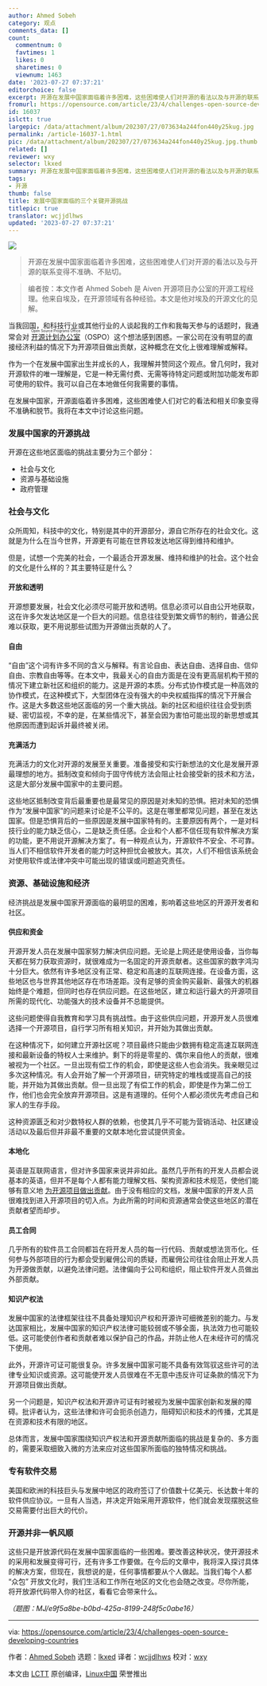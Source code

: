 ```yaml
---
author: Ahmed Sobeh
category: 观点
comments_data: []
count:
  commentnum: 0
  favtimes: 1
  likes: 0
  sharetimes: 0
  viewnum: 1463
date: '2023-07-27 07:37:21'
editorchoice: false
excerpt: 开源在发展中国家面临着许多困难，这些困难使人们对开源的看法以及与开源的联系变得不准确、不贴切。
fromurl: https://opensource.com/article/23/4/challenges-open-source-developing-countries
id: 16037
islctt: true
largepic: /data/attachment/album/202307/27/073634a244fon440y25kug.jpg
permalink: /article-16037-1.html
pic: /data/attachment/album/202307/27/073634a244fon440y25kug.jpg.thumb.jpg
related: []
reviewer: wxy
selector: lkxed
summary: 开源在发展中国家面临着许多困难，这些困难使人们对开源的看法以及与开源的联系变得不准确、不贴切。
tags:
- 开源
thumb: false
title: 发展中国家面临的三个关键开源挑战
titlepic: true
translator: wcjjdlhws
updated: '2023-07-27 07:37:21'
---
```


![](/data/attachment/album/202307/27/073634a244fon440y25kug.jpg)



> 
> 开源在发展中国家面临着许多困难，这些困难使人们对开源的看法以及与开源的联系变得不准确、不贴切。
> 
> 
> 



> 
> 编者按：本文作者 Ahmed Sobeh 是 Aiven 开源项目办公室的开源工程经理。他来自埃及，在开源领域有各种经验。本文是他对埃及的开源文化的见解。
> 
> 
> 


当我回国，和科技行业或其他行业的人谈起我的工作和我每天参与的话题时，我通常会对 <ruby> <a href="https://opensource.com/article/20/5/open-source-program-office">  开源计划办公室 </a> <rt>  Open Source Programs Office </rt></ruby>（OSPO）这个想法感到困惑。一家公司在没有明显的直接经济利益的情况下为开源项目做出贡献，这种概念在文化上很难理解或解释。


作为一个在发展中国家出生并成长的人，我理解并赞同这个观点。曾几何时，我对开源软件的唯一理解是，它是一种无需付费、无需等待特定问题或附加功能发布即可使用的软件。我可以自己在本地做任何我需要的事情。


在发展中国家，开源面临着许多困难，这些困难使人们对它的看法和相关印象变得不准确和脱节。我将在本文中讨论这些问题。


### 发展中国家的开源挑战


开源在这些地区面临的挑战主要分为三个部分：


* 社会与文化
* 资源与基础设施
* 政府管理


### 社会与文化


众所周知，科技中的文化，特别是其中的开源部分，源自它所存在的社会文化。这就是为什么在当今世界，开源更有可能在世界较发达地区得到维持和维护。


但是，试想一个完美的社会，一个最适合开源发展、维持和维护的社会。这个社会的文化是什么样的？其主要特征是什么？


#### 开放和透明


开源想要发展，社会文化必须尽可能开放和透明。信息必须可以自由公开地获取，这在许多欠发达地区是一个巨大的问题。信息往往受到繁文缛节的制约，普通公民难以获取，更不用说那些试图为开源做出贡献的人了。


#### 自由


“自由”这个词有许多不同的含义与解释。有言论自由、表达自由、选择自由、信仰自由、宗教自由等等。在本文中，我最关心的自由方面是在没有更高层机构干预的情况下建立新社区和组织的能力。这是开源的本质。分布式协作模式是一种高效的协作模式，在这种模式下，大型团体在没有强大的中央权威指挥的情况下开展合作。这是大多数这些地区面临的另一个重大挑战。新的社区和组织往往会受到质疑、密切监视，不幸的是，在某些情况下，甚至会因为害怕可能出现的新思想或其他原因而遭到起诉并最终被关闭。


#### 充满活力


充满活力的文化对开源的发展至关重要。准备接受和实行新想法的文化是发展开源最理想的地方。抵制改变和倾向于固守传统方法会阻止社会接受新的技术和方法，这是大部分发展中国家中的主要问题。


这些地区抵制改变背后最重要也是最常见的原因是对未知的恐惧。把对未知的恐惧作为“发展中国家”的问题来讨论是不公平的。这是在哪里都常见问题，甚至在发达国家。但是恐惧背后的一些原因是发展中国家特有的。主要原因有两个，一是对科技行业的能力缺乏信心，二是缺乏责任感。企业和个人都不信任现有软件解决方案的功能，更不用说开源解决方案了。有一种观点认为，开源软件不安全、不可靠。当人们不相信软件开发者的能力时这种担忧会被放大。其次，人们不相信该系统会对使用软件或法律冲突中可能出现的错误或问题追究责任。


### 资源、基础设施和经济


经济挑战是发展中国家开源面临的最明显的困难，影响着这些地区的开源开发者和社区。


#### 供应和资金


开源开发人员在发展中国家努力解决供应问题。无论是上网还是使用设备，当你每天都在努力获取资源时，就很难成为一名固定的开源贡献者。这些国家的数字鸿沟十分巨大。依然有许多地区没有正常、稳定和高速的互联网连接。在设备方面，这些地区也与世界其他地区存在市场差距。没有足够的资金购买最新、最强大的机器始终是个难题，但同时也存在供应问题。在这些地区，建立和运行最大的开源项目所需的现代化、功能强大的技术设备并不总能提供。


这些问题使得自我教育和学习具有挑战性。由于这些供应问题，开源开发人员很难选择一个开源项目，自行学习所有相关知识，并开始为其做出贡献。


在这种情况下，如何建立开源社区呢？项目最终只能由少数拥有稳定高速互联网连接和最新设备的特权人士来维护。剩下的将是零星的、偶尔来自他人的贡献，很难被视为一个社区。一旦出现有偿工作的机会，即使是这些人也会消失。我亲眼见过多次这种情况。有人会开始了解一个开源项目，研究特定的堆栈或提高自己的技能，并开始为其做出贡献。但一旦出现了有偿工作的机会，即使是作为第二份工作，他们也会完全放弃开源项目。这是有道理的。任何个人都必须优先考虑自己和家人的生存手段。


这种资源匮乏和对少数特权人群的依赖，也使其几乎不可能为营销活动、社区建设活动以及最后但并非最不重要的文献本地化尝试提供资金。


#### 本地化


英语是互联网语言，但对许多国家来说并非如此。虽然几乎所有的开发人员都会说基本的英语，但并不是每个人都有能力理解文档、架构资源和技术规范，使他们能够有意义地 [为开源项目做出贡献](https://opensource.com/article/22/3/contribute-open-source-2022)。由于没有相应的文档，发展中国家的开发人员很难找到进入开源项目的切入点。为此所需的时间和资源通常会使这些地区的潜在贡献者望而却步。


#### 员工合同


几乎所有的软件员工合同都旨在将开发人员的每一行代码、贡献或想法货币化。任何参与外部项目的行为都会受到雇佣公司的质疑，而雇佣公司往往会阻止开发人员为开源做贡献，以避免法律问题。法律偏向于公司和组织，阻止软件开发人员做出外部贡献。


#### 知识产权法


发展中国家的法律框架往往不具备处理知识产权和开源许可细微差别的能力。与发达国家相比，发展中国家的知识产权法律可能较弱或不够全面，执法效力也可能较低。这可能使创作者和贡献者难以保护自己的作品，并防止他人在未经许可的情况下使用。


此外，开源许可证可能很复杂。许多发展中国家可能不具备有效驾驭这些许可的法律专业知识或资源。这可能使开发人员很难在不无意中违反许可证条款的情况下为开源项目做出贡献。


另一个问题是，知识产权法和开源许可证有时被视为发展中国家创新和发展的障碍。批评者认为，这些法律和许可会扼杀创造力，阻碍知识和技术的传播，尤其是在资源和技术有限的地区。


总体而言，发展中国家围绕知识产权法和开源贡献所面临的挑战是复杂的、多方面的，需要采取细致入微的方法来应对这些国家所面临的独特情况和挑战。


### 专有软件交易


美国和欧洲的科技巨头与发展中地区的政府签订了价值数十亿美元、长达数十年的软件供应协议。一旦有人当选，并决定开始采用开源软件，他们就会发现摆脱这些交易需要付出巨大的代价。


### 开源并非一帆风顺


这些只是开放源代码在发展中国家面临的一些困难。要改善这种状况，使开源技术的采用和发展变得可行，还有许多工作要做。在今后的文章中，我将深入探讨具体的解决方案，但现在，我想说的是，任何事情都要从个人做起。当我们每个人都 “众包” 开放文化时，我们生活和工作所在地区的文化也会随之改变。尽你所能，将开放源代码带入你的社区，看看它会带来什么。


*（题图：MJ/e9f5a8be-b0bd-425a-8199-248f5c0abe16）*




---


via: <https://opensource.com/article/23/4/challenges-open-source-developing-countries>


作者：[Ahmed Sobeh](https://opensource.com/users/ahmed-sobeh) 选题：[lkxed](https://github.com/lkxed/) 译者：[wcjjdlhws](https://github.com/wcjjdlhws) 校对：[wxy](https://github.com/wxy)


本文由 [LCTT](https://github.com/LCTT/TranslateProject) 原创编译，[Linux中国](https://linux.cn/) 荣誉推出